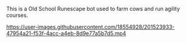 This is a Old School Runescape bot used to farm cows and run agility courses.

https://user-images.githubusercontent.com/18554928/201523933-47954a21-f53f-4acc-a4eb-8d9e77a5b7d5.mp4

